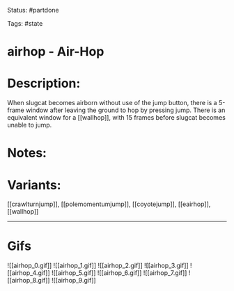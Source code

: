 Status: #partdone 

Tags: #state

# airhop - Air-Hop
# Description:
When slugcat becomes airborn without use of the jump button, there is a 5-frame window after leaving the ground to hop by pressing jump. There is an equivalent window for a [[wallhop]], with 15 frames before slugcat becomes unable to jump.

# Notes:


# Variants:
[[crawlturnjump]], [[polemomentumjump]], [[coyotejump]], [[eairhop]], [[wallhop]]

___
# Gifs
![[airhop_0.gif]]
![[airhop_1.gif]]
![[airhop_2.gif]]
![[airhop_3.gif]]
![[airhop_4.gif]]
![[airhop_5.gif]]
![[airhop_6.gif]]
![[airhop_7.gif]]
![[airhop_8.gif]]
![[airhop_9.gif]]